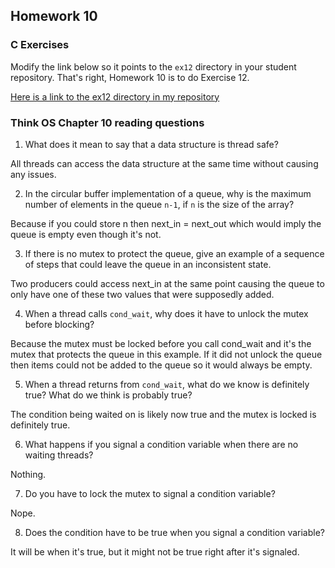 ## Homework 10

### C Exercises

Modify the link below so it points to the `ex12` directory in your
student repository.  That's right, Homework 10 is to do Exercise 12.

[Here is a link to the ex12 directory in my repository](https://github.com/LucyWilcox/ExercisesInC/tree/master/exercises/ex12)

### Think OS Chapter 10 reading questions

1) What does it mean to say that a data structure is thread safe?

All threads can access the data structure at the same time without causing any issues.

2) In the circular buffer implementation of a queue, why is the maximum number of elements in the queue `n-1`,
if `n` is the size of the array?

Because if you could store n then next_in = next_out which would imply the queue is empty even though it's not.

3) If there is no mutex to protect the queue, give an example of a sequence of steps that could leave
the queue in an inconsistent state.

Two producers could access next_in at the same point causing the queue to only have one of these two values that were supposedly added.

4) When a thread calls `cond_wait`, why does it have to unlock the mutex before blocking?

Because the mutex must be locked before you call cond_wait and it's the mutex that protects the queue in this example. If it did not unlock the queue then items could not be added to the queue so it would always be empty.

5) When a thread returns from `cond_wait`, what do we know is definitely true?  What do we think is probably true?

The condition being waited on is likely now true and the mutex is locked is definitely true.

6) What happens if you signal a condition variable when there are no waiting threads?

Nothing.

7) Do you have to lock the mutex to signal a condition variable?

Nope.

8) Does the condition have to be true when you signal a condition variable?

It will be when it's true, but it might not be true right after it's signaled.


